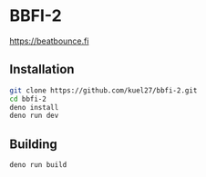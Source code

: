 # BBFI-2

https://beatbounce.fi

## Installation

```sh
git clone https://github.com/kuel27/bbfi-2.git
cd bbfi-2
deno install
deno run dev
```

## Building

```sh
deno run build
```
